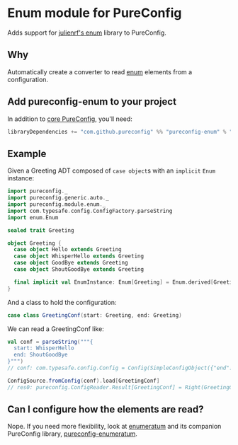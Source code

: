 # Enum module for PureConfig

Adds support for [julienrf's enum](https://github.com/julienrf/enum) library to PureConfig.

## Why

Automatically create a converter to read [enum](https://github.com/julienrf/enum) elements from a configuration.

## Add pureconfig-enum to your project

In addition to [core PureConfig](https://github.com/pureconfig/pureconfig), you'll need:

```scala
libraryDependencies += "com.github.pureconfig" %% "pureconfig-enum" % "0.11.1"
```

## Example

Given a Greeting ADT composed of `case object`s with an `implicit` `Enum` instance:

```scala
import pureconfig._
import pureconfig.generic.auto._
import pureconfig.module.enum._
import com.typesafe.config.ConfigFactory.parseString
import enum.Enum

sealed trait Greeting

object Greeting {
  case object Hello extends Greeting
  case object WhisperHello extends Greeting
  case object GoodBye extends Greeting
  case object ShoutGoodBye extends Greeting

  final implicit val EnumInstance: Enum[Greeting] = Enum.derived[Greeting]
}
```

And a class to hold the configuration:
```scala
case class GreetingConf(start: Greeting, end: Greeting)
```

We can read a GreetingConf like:
```scala
val conf = parseString("""{
  start: WhisperHello
  end: ShoutGoodBye
}""")
// conf: com.typesafe.config.Config = Config(SimpleConfigObject({"end":"ShoutGoodBye","start":"WhisperHello"}))

ConfigSource.fromConfig(conf).load[GreetingConf]
// res0: pureconfig.ConfigReader.Result[GreetingConf] = Right(GreetingConf(WhisperHello,ShoutGoodBye))
```

## Can I configure how the elements are read?

Nope. If you need more flexibility, look at [enumeratum](https://github.com/lloydmeta/enumeratum) and its companion PureConfig library, [pureconfig-enumeratum](https://github.com/leifwickland/pureconfig/tree/master/modules/enumeratum).
